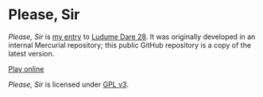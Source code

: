 # Please, Sir

_Please, Sir_ is [my entry](http://ludumdare.com/compo/ludum-dare-28/?action=preview&uid=5885) to [Ludume Dare 28](http://ludumdare.com/compo/ludum-dare-28/).
It was originally developed in an internal Mercurial repository; this public
GitHub repository is a copy of the latest version.

[Play online](http://www.cs.bsu.edu/homepages/pvg/games/2013/ld28/)

_Please, Sir_ is licensed under [GPL v3](COPYING).

